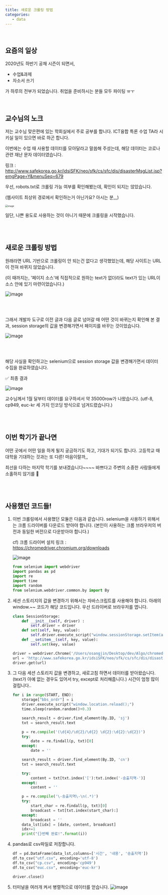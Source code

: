 ```yaml
---
title: 새로운 크롤링 방법
categories:
   - data
---
```


<br>

## 요즘의 일상

2020년도 하반기 공채 시즌이 되면서,

- 수업&과제
- 자소서 쓰기

가 하루의 전부가 되었습니다. 취업을 준비하시는 분들 모두 파이팅 ㅠㅜ

<br>

## 교수님의 노크

저는 교수님 맞은편에 있는 학회실에서 주로 공부를 합니다. ICT융합 특론 수업 TA라 시키실 일이 있으면 바로 하곤 합니다.

이번에는 수업 때 사용할 데이터를 모아달라고 말씀해 주셨는데, 해당 데이터는 코로나 관련 재난 문자 데이터였습니다.

링크 : http://www.safekorea.go.kr/idsiSFK/neo/sfk/cs/sfc/dis/disasterMsgList.jsp?emgPage=Y&menuSeq=679

우선, robots.txt로 크롤링 가능 여부를 확인해봤는데, 확인이 되지는 않았습니다.

(웹사이트 최상위 경로에서 확인하는거 아닌가요? 아시는 분,,,)

<img src="https://user-images.githubusercontent.com/42775225/95009872-2312e500-0660-11eb-8834-eb44279f5cd8.png" alt="image" style="zoom:50%;" />

일단, 나쁜 용도로 사용하는 것이 아니기 때문에 크롤링을 시작했습니다.

<br><br>

## 새로운 크롤링 방법

원래라면 URL 기반으로 크롤링이 안 되는건 없다고 생각했었는데, 해당 사이트는 URL이 전혀 바뀌지 않았습니다.

(이 때까지는, '페이지 소스'에 직접적으로 원하는 text가 없더라도 text가 있는 URL이 소스 안에 있기 마련이었습니다.)

![image](https://user-images.githubusercontent.com/42775225/95010029-47bb8c80-0661-11eb-99db-21fda0f28aeb.png)

<br><br>

그래서 개발자 도구로 이전 글과 다음 글로 넘어갈 때 어떤 것이 바뀌는지 확인해 본 결과, session storage의 값을 변경해가면서 페이지를 바꾸는 것이었습니다.

![image](https://user-images.githubusercontent.com/42775225/95010165-1ee7c700-0662-11eb-9c03-423fa4ea6cac.png)

<br><br>

해당 사실을 확인하고는 selenium으로 session storage 값을 변경해가면서 데이터 수집을 완료하였습니다.

✅ 최종 결과

![image](https://user-images.githubusercontent.com/42775225/95010227-8d2c8980-0662-11eb-81b5-8565fed38ef9.png)

교수님께서 1월 달부터 데이터를 요구하셔서 약 35000row가 나왔습니다. (utf-8, cp949, euc-kr 세 가지 인코딩 방식으로 넘겨드렸습니다.)

<br><br>

## 이번 학기가 끝나면

어떤 곳에서 어떤 일을 하게 될지 궁금하기도 하고, 기대가 되기도 합니다. 고등학교 때 대학을 기대하는 것과는 또 다른! 마음이랄까,,

최선을 다하는 마지막 학기를 보내겠습니다~~~~ 바쁘다고 주변의 소중한 사람들에게 소홀하지 않기를 🤗

<br><br>

## 사용했던 코드들!

1. 이번 크롤링에서 사용했던 모듈은 다음과 같습니다. selenium을 사용하기 위해서는 크롬 드라이버를 다운로드 받아야 합니다. (본인이 사용하는 크롬 브라우저의 버전과 동일한 버전으로 다운받아야 합니다.)

   cf) 크롬 드라이버 설치 링크 : https://chromedriver.chromium.org/downloads

   ![image](https://user-images.githubusercontent.com/42775225/95010534-0200c300-0665-11eb-9085-064827124f22.png)

   ```python
   from selenium import webdriver
   import pandas as pd
   import re
   import time
   import random
   from selenium.webdriver.common.by import By
   ```

2. 세션 스토리지의 값을 변경하기 위해서는 자바스크립트를 사용해야 합니다. 아래의 window.~~ 코드가 해당 코드입니다. 우선 드라이버로 브라우저를 엽니다.

   ```python
   class SessionStorage:
       def __init__(self, driver) :
           self.driver = driver
       def set(self, key, value):
           self.driver.execute_script("window.sessionStorage.setItem(arguments[0], arguments[1]);", key, value)
       def __setitem__(self, key, value):
           self.set(key, value)

   driver = webdriver.Chrome('/Users/osangjin/Desktop/dev/Algo/chromedriver')
   url = 'http://www.safekorea.go.kr/idsiSFK/neo/sfk/cs/sfc/dis/disasterMsgView.jsp?menuSeq=679'
   driver.get(url)
   ```

3. 그 다음 세션 스토리지 값을 변경하고, 새로고침 하면서 데이터를 받아왔습니다. (text가 아예 없는 경우도 있어서 try, except로 처리해줍니다.) 시간이 엄청 많이 걸립니다..

   ```python
   for i in range(START, END):
       storage["bbs_ordr"] = i
       driver.execute_script("window.location.reload();")
       time.sleep(random.random()+0.3)

       search_result = driver.find_element(By.ID, 'sj')
       txt = search_result.text

       p = re.compile('(\d{4}/\d{2}/\d{2} \d{2}:\d{2}:\d{2})')
       try:
           date = re.findall(p, txt)[0]
       except:
           date = ''

       search_result = driver.find_element(By.ID, 'cn')
       txt = search_result.text

       try:
           content = txt[txt.index('['):txt.index('-송출지역-')]
       except:
           content = ''

       p = re.compile('\-송출지역\-\n(.*)')
       try:
           start_char = re.findall(p, txt)[0]
           broadcast = txt[txt.index(start_char):]
       except:
           broadcast = ''
       data_lst[idx] = [date, content, broadcast]
       idx+=1
       print("{}번째 완료!".format(i))
   ```

4. pandas로 csv파일로 저장합니다.

   ```python
   df = pd.DataFrame(data_lst,columns=['시간', '내용', '송출지역'])
   df.to_csv("utf.csv", encoding='utf-8')
   df.to_csv("cp.csv", encoding='cp949')
   df.to_csv("euc.csv", encoding='euc-kr')

   driver.close()
   ```

5. 터미널을 여러개 켜서 병렬적으로 데이터를 얻습니다.
   ![image](https://user-images.githubusercontent.com/42775225/95010683-4345a280-0666-11eb-9a69-f037ca4b23e1.png)

